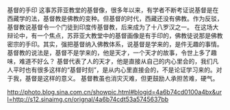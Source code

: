基督的手印
   这事苏菲亚教堂的基督像，很多年以来，有学者不断考证说基督是在西藏学的法，基督教是佛教的变种。但基督的时代，西藏还没有佛教。作为反驳，基督教说基督令一个门徒到印度传基督教，后来成为了十八罗汉之一。
   在这场大辩论中，有一个焦点，苏菲亚大教堂中的基督画像是有手印的，佛教徒说那是佛教密宗的手印。其实，强把基督纳入佛教体系，说基督是学来的，是件无趣的事情。
   基督教的说法是，基督不是学来的，他是天才，一个天才的故事，令世上多了趣味，难道不好么？
   基督代表了人的天才，他是直接从自己的内心里会的，我们凡人平时也有很多这样的“基督时刻”，是从内心里直接会的，不是论证学习来的。对于我，基督是这样的意义。
   基督教虽也消灾灭难，但更鼓励人承担苦难，硬气。
 
http://photo.blog.sina.com.cn/showpic.html#blogid=4a6b74cd0100a4bx&url=http://s12.sinaimg.cn/orignal/4a6b74cdt53a5745637bb
  

